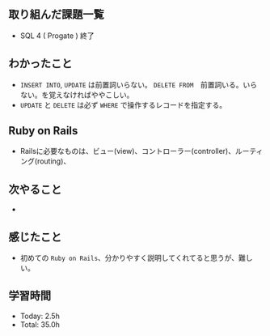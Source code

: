 ## 取り組んだ課題一覧
- SQL 4 ( Progate ) 終了
## わかったこと
- ```INSERT INTO```, ```UPDATE``` は前置詞いらない。 ```DELETE FROM```　前置詞いる。いらない。を覚えなければややこしい。
- ```UPDATE``` と ```DELETE``` は必ず ```WHERE``` で操作するレコードを指定する。
## Ruby on Rails
- Railsに必要なものは、ビュー(view)、コントローラー(controller)、ルーティング(routing)、
## 次やること
- 
## 感じたこと
- 初めての ```Ruby on Rails```、分かりやすく説明してくれてると思うが、難しい。
## 学習時間
- Today: 2.5h
- Total: 35.0h

